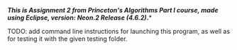 ***This is Assignment 2 from Princeton's Algorithms Part I course, made using Eclipse, version: Neon.2 Release (4.6.2)*.***

TODO: add command line instructions for launching this program, as well as for testing it with the given testing folder.
